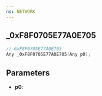 ```yaml
---
ns: NETWORK
---
```

## _0xF8F0705E77A0E705

```c
// 0xF8F0705E77A0E705
Any _0xF8F0705E77A0E705(Any p0);
```

## Parameters
* **p0**:
